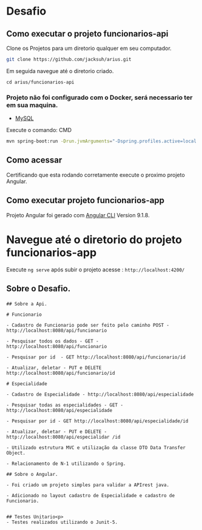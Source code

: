 # Desafio

## Como executar o projeto funcionarios-api
Clone os Projetos para um diretorio qualquer em seu computador.

```bash
git clone https://github.com/jacksuh/arius.git
```

Em seguida navegue até o diretorio criado.
```
cd arius/funcionarios-api
```

### Projeto não foi configurado com o  Docker, será necessario ter em sua maquina.
- [MySQL](https://www.mysql.com/)

Execute o comando: CMD 
```bash
mvn spring-boot:run -Drun.jvmArguments="-Dspring.profiles.active=local
```

## Como acessar
Certificando que esta rodando corretamente execute o proximo projeto Angular.

## Como executar projeto funcionarios-app

Projeto Angular foi gerado com [Angular CLI](https://github.com/angular/angular-cli) Version 9.1.8.


# Navegue até o diretorio do projeto funcionarios-app

Execute `ng serve` após subir o projeto acesse : `http://localhost:4200/`


## Sobre o Desafio.<p>
    ## Sobre a Api.

    # Funcionario

    - Cadastro de Funcionario pode ser feito pelo caminho POST - http://localhost:8080/api/funcionario

    - Pesquisar todos os dados - GET - http://localhost:8080/api/funcionario

    - Pesquisar por id  - GET http://localhost:8080/api/funcionario/id

    - Atualizar, deletar - PUT e DELETE http://localhost:8080/api/funcionario/id

    # Especialidade

    - Cadastro de Especialidade - http://localhost:8080/api/especialidade

    - Pesquisar todas as especialidades - GET - http://localhost:8080/api/especialidade

    - Pesquisar por id - GET http://localhost:8080/api/especialidade/id

    - Atualizar, deletar - PUT e DELETE - http://localhost:8080/api/especialidar /id

    - Utilizado estrutura MVC e utilização da classe DTO Data Transfer Object.

    - Relacionamento de N-1 utilizando o Spring.

    ## Sobre o Angular.

    - Foi criado um projeto simples para validar a APIrest java.

    - Adicionado no layout cadastro de Especialidade e cadastro de Funcionario.


    ## Testes Unitario<p>
    - Testes realizados utilizando o Junit-5.
